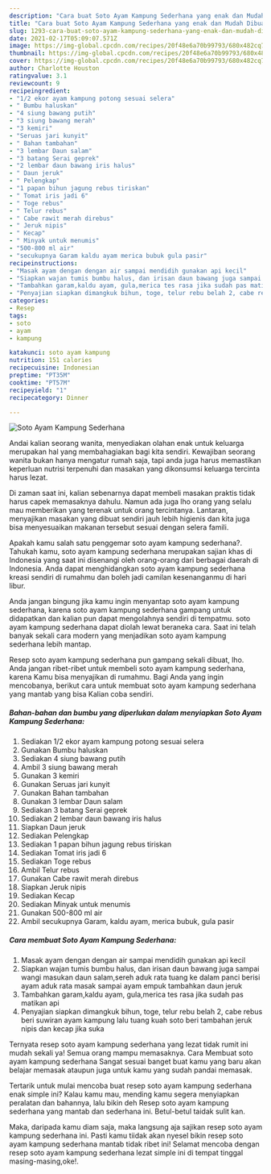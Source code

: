 ```yaml
---
description: "Cara buat Soto Ayam Kampung Sederhana yang enak dan Mudah Dibuat"
title: "Cara buat Soto Ayam Kampung Sederhana yang enak dan Mudah Dibuat"
slug: 1293-cara-buat-soto-ayam-kampung-sederhana-yang-enak-dan-mudah-dibuat
date: 2021-02-17T05:09:07.571Z
image: https://img-global.cpcdn.com/recipes/20f48e6a70b99793/680x482cq70/soto-ayam-kampung-sederhana-foto-resep-utama.jpg
thumbnail: https://img-global.cpcdn.com/recipes/20f48e6a70b99793/680x482cq70/soto-ayam-kampung-sederhana-foto-resep-utama.jpg
cover: https://img-global.cpcdn.com/recipes/20f48e6a70b99793/680x482cq70/soto-ayam-kampung-sederhana-foto-resep-utama.jpg
author: Charlotte Houston
ratingvalue: 3.1
reviewcount: 9
recipeingredient:
- "1/2 ekor ayam kampung potong sesuai selera"
- " Bumbu haluskan"
- "4 siung bawang putih"
- "3 siung bawang merah"
- "3 kemiri"
- "Seruas jari kunyit"
- " Bahan tambahan"
- "3 lembar Daun salam"
- "3 batang Serai geprek"
- "2 lembar daun bawang iris halus"
- " Daun jeruk"
- " Pelengkap"
- "1 papan bihun jagung rebus tiriskan"
- " Tomat iris jadi 6"
- " Toge rebus"
- " Telur rebus"
- " Cabe rawit merah direbus"
- " Jeruk nipis"
- " Kecap"
- " Minyak untuk menumis"
- "500-800 ml air"
- "secukupnya Garam kaldu ayam merica bubuk gula pasir"
recipeinstructions:
- "Masak ayam dengan dengan air sampai mendidih gunakan api kecil"
- "Siapkan wajan tumis bumbu halus, dan irisan daun bawang juga sampai wangi masukan daun salam,sereh aduk rata tuang ke dalam panci berisi ayam aduk rata masak sampai ayam empuk tambahkan daun jeruk"
- "Tambahkan garam,kaldu ayam, gula,merica tes rasa jika sudah pas matikan api"
- "Penyajian siapkan dimangkuk bihun, toge, telur rebu belah 2, cabe rebus beri suwiran ayam kampung lalu tuang kuah soto beri tambahan jeruk nipis dan kecap jika suka"
categories:
- Resep
tags:
- soto
- ayam
- kampung

katakunci: soto ayam kampung 
nutrition: 151 calories
recipecuisine: Indonesian
preptime: "PT35M"
cooktime: "PT57M"
recipeyield: "1"
recipecategory: Dinner

---
```



![Soto Ayam Kampung Sederhana](https://img-global.cpcdn.com/recipes/20f48e6a70b99793/680x482cq70/soto-ayam-kampung-sederhana-foto-resep-utama.jpg)

Andai kalian seorang wanita, menyediakan olahan enak untuk keluarga merupakan hal yang membahagiakan bagi kita sendiri. Kewajiban seorang  wanita bukan hanya mengatur rumah saja, tapi anda juga harus memastikan keperluan nutrisi terpenuhi dan masakan yang dikonsumsi keluarga tercinta harus lezat.

Di zaman  saat ini, kalian sebenarnya dapat membeli masakan praktis tidak harus capek memasaknya dahulu. Namun ada juga lho orang yang selalu mau memberikan yang terenak untuk orang tercintanya. Lantaran, menyajikan masakan yang dibuat sendiri jauh lebih higienis dan kita juga bisa menyesuaikan makanan tersebut sesuai dengan selera famili. 



Apakah kamu salah satu penggemar soto ayam kampung sederhana?. Tahukah kamu, soto ayam kampung sederhana merupakan sajian khas di Indonesia yang saat ini disenangi oleh orang-orang dari berbagai daerah di Indonesia. Anda dapat menghidangkan soto ayam kampung sederhana kreasi sendiri di rumahmu dan boleh jadi camilan kesenanganmu di hari libur.

Anda jangan bingung jika kamu ingin menyantap soto ayam kampung sederhana, karena soto ayam kampung sederhana gampang untuk didapatkan dan kalian pun dapat mengolahnya sendiri di tempatmu. soto ayam kampung sederhana dapat diolah lewat beraneka cara. Saat ini telah banyak sekali cara modern yang menjadikan soto ayam kampung sederhana lebih mantap.

Resep soto ayam kampung sederhana pun gampang sekali dibuat, lho. Anda jangan ribet-ribet untuk membeli soto ayam kampung sederhana, karena Kamu bisa menyajikan di rumahmu. Bagi Anda yang ingin mencobanya, berikut cara untuk membuat soto ayam kampung sederhana yang mantab yang bisa Kalian coba sendiri.

<!--inarticleads1-->

##### Bahan-bahan dan bumbu yang diperlukan dalam menyiapkan Soto Ayam Kampung Sederhana:

1. Sediakan 1/2 ekor ayam kampung potong sesuai selera
1. Gunakan  Bumbu haluskan
1. Sediakan 4 siung bawang putih
1. Ambil 3 siung bawang merah
1. Gunakan 3 kemiri
1. Gunakan Seruas jari kunyit
1. Gunakan  Bahan tambahan
1. Gunakan 3 lembar Daun salam
1. Sediakan 3 batang Serai geprek
1. Sediakan 2 lembar daun bawang iris halus
1. Siapkan  Daun jeruk
1. Sediakan  Pelengkap
1. Sediakan 1 papan bihun jagung rebus tiriskan
1. Sediakan  Tomat iris jadi 6
1. Sediakan  Toge rebus
1. Ambil  Telur rebus
1. Gunakan  Cabe rawit merah direbus
1. Siapkan  Jeruk nipis
1. Sediakan  Kecap
1. Sediakan  Minyak untuk menumis
1. Gunakan 500-800 ml air
1. Ambil secukupnya Garam, kaldu ayam, merica bubuk, gula pasir




<!--inarticleads2-->

##### Cara membuat Soto Ayam Kampung Sederhana:

1. Masak ayam dengan dengan air sampai mendidih gunakan api kecil
1. Siapkan wajan tumis bumbu halus, dan irisan daun bawang juga sampai wangi masukan daun salam,sereh aduk rata tuang ke dalam panci berisi ayam aduk rata masak sampai ayam empuk tambahkan daun jeruk
1. Tambahkan garam,kaldu ayam, gula,merica tes rasa jika sudah pas matikan api
1. Penyajian siapkan dimangkuk bihun, toge, telur rebu belah 2, cabe rebus beri suwiran ayam kampung lalu tuang kuah soto beri tambahan jeruk nipis dan kecap jika suka




Ternyata resep soto ayam kampung sederhana yang lezat tidak rumit ini mudah sekali ya! Semua orang mampu memasaknya. Cara Membuat soto ayam kampung sederhana Sangat sesuai banget buat kamu yang baru akan belajar memasak ataupun juga untuk kamu yang sudah pandai memasak.

Tertarik untuk mulai mencoba buat resep soto ayam kampung sederhana enak simple ini? Kalau kamu mau, mending kamu segera menyiapkan peralatan dan bahannya, lalu bikin deh Resep soto ayam kampung sederhana yang mantab dan sederhana ini. Betul-betul taidak sulit kan. 

Maka, daripada kamu diam saja, maka langsung aja sajikan resep soto ayam kampung sederhana ini. Pasti kamu tiidak akan nyesel bikin resep soto ayam kampung sederhana mantab tidak ribet ini! Selamat mencoba dengan resep soto ayam kampung sederhana lezat simple ini di tempat tinggal masing-masing,oke!.

